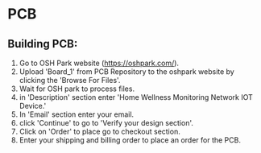 # PCB
## Building PCB:
1. Go to OSH Park website (https://oshpark.com/).
2. Upload 'Board_1' from PCB Repository to the oshpark website by clicking the 'Browse For Files'.
3. Wait for OSH park to process files.
4. in 'Description' section enter 'Home Wellness Monitoring Network IOT Device.'
5. In 'Email' section enter your email.
6. click 'Continue' to go to 'Verify your design section'.
7. Click on 'Order' to place go to checkout section.
8. Enter your shipping and billing order to place an order for the PCB.
